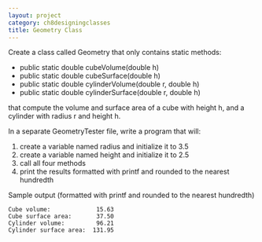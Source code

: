 ```yaml
---
layout: project
category: ch8designingclasses
title: Geometry Class
---
```

Create a class called Geometry that only contains static methods:

- public static double cubeVolume(double h)
- public static double cubeSurface(double h)
- public static double cylinderVolume(double r, double h)
- public static double cylinderSurface(double r, double h)

that compute the volume and surface area of a cube with height h, and a cylinder with radius r and height h.

In a separate GeometryTester file, write a program that will:

1. create a variable named radius and initialize it to 3.5
2. create a variable named height and initialize it to 2.5
3. call all four methods
4. print the results formatted with printf and rounded to the nearest hundredth

Sample output (formatted with printf and rounded to the nearest hundredth)
```
Cube volume:             15.63
Cube surface area:       37.50
Cylinder volume:         96.21
Cylinder surface area:  131.95
```
